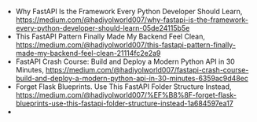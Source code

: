 

- Why FastAPI Is the Framework Every Python Developer Should Learn, https://medium.com/@hadiyolworld007/why-fastapi-is-the-framework-every-python-developer-should-learn-05de24115b5e
- This FastAPI Pattern Finally Made My Backend Feel Clean, https://medium.com/@hadiyolworld007/this-fastapi-pattern-finally-made-my-backend-feel-clean-21114fc2e2a9
- FastAPI Crash Course: Build and Deploy a Modern Python API in 30 Minutes, https://medium.com/@hadiyolworld007/fastapi-crash-course-build-and-deploy-a-modern-python-api-in-30-minutes-6359ac9d48ec
- Forget Flask Blueprints. Use This FastAPI Folder Structure Instead, https://medium.com/@hadiyolworld007/%EF%B8%8F-forget-flask-blueprints-use-this-fastapi-folder-structure-instead-1a684597ea17
- 
